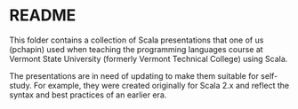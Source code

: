# README

This folder contains a collection of Scala presentations that one of us (pchapin) used when
teaching the programming languages course at Vermont State University (formerly Vermont
Technical College) using Scala.

The presentations are in need of updating to make them suitable for self-study. For example,
they were created originally for Scala 2.x and reflect the syntax and best practices of an
earlier era.
